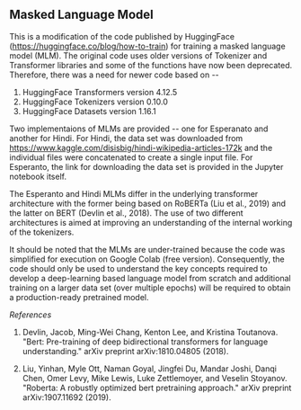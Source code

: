 ## Masked Language Model

This is a modification of the code published by HuggingFace (https://huggingface.co/blog/how-to-train) for training a masked language model (MLM). The original code uses older versions of Tokenizer and Transformer libraries and some of the functions have now been deprecated. Therefore, there was a need for newer code based on -- 
1. HuggingFace Transformers version 4.12.5
2. HuggingFace Tokenizers version 0.10.0
3. HuggingFace Datasets version 1.16.1

Two implementaions of MLMs are provided -- one for Esperanato and another for Hindi. For Hindi, the data set was downloaded from https://www.kaggle.com/disisbig/hindi-wikipedia-articles-172k and the individual files were concatenated to create a single input file. For Esperanto, the link for downloading the data set is provided in the Jupyter notebook itself. 

The Esperanto and Hindi MLMs differ in the underlying transformer architecture with the former being based on RoBERTa (Liu et al., 2019) and the latter on BERT (Devlin et al., 2018). The use of two different architectures is aimed at improving an understanding of the internal working of the tokenizers. 

It should be noted that the MLMs are under-trained because the code was simplified for execution on Google Colab (free version). Consequently, the code should only be used to understand the key concepts required to develop a deep-learning based language model from scratch and additional training on a larger data set (over multiple epochs) will be required to obtain a production-ready pretrained model.

*References*
1. Devlin, Jacob, Ming-Wei Chang, Kenton Lee, and Kristina Toutanova. "Bert: Pre-training of deep bidirectional transformers for language understanding." arXiv preprint arXiv:1810.04805 (2018).

2. Liu, Yinhan, Myle Ott, Naman Goyal, Jingfei Du, Mandar Joshi, Danqi Chen, Omer Levy, Mike Lewis, Luke Zettlemoyer, and Veselin Stoyanov. "Roberta: A robustly optimized bert pretraining approach." arXiv preprint arXiv:1907.11692 (2019).
